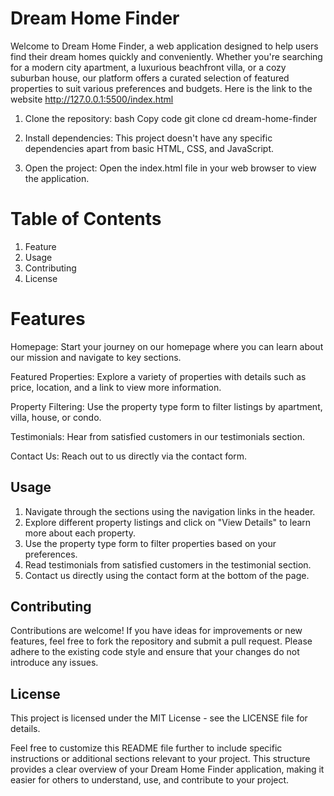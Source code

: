 # Dream Home Finder
Welcome to Dream Home Finder, a web application designed to help users find their dream homes quickly and conveniently. Whether you're searching for a modern city apartment, a luxurious beachfront villa, or a cozy suburban house, our platform offers a curated selection of featured properties to suit various preferences and budgets.
Here is the link to the website  http://127.0.0.1:5500/index.html 
1. Clone the repository:
bash
Copy code
git clone
cd dream-home-finder
2. Install dependencies:
This project doesn't have any specific dependencies apart from basic HTML, CSS, and JavaScript.

3. Open the project:
Open the index.html file in your web browser to view the application.


 # Table of Contents
  1. Feature  
  2. Usage
  3. Contributing
  4. License
# Features
Homepage: Start your journey on our homepage where you can learn about our mission and navigate to key sections.

Featured Properties: Explore a variety of properties with details such as price, location, and a link to view more information.

Property Filtering: Use the property type form to filter listings by apartment, villa, house, or condo.

Testimonials: Hear from satisfied customers in our testimonials section.

Contact Us: Reach out to us directly via the contact form.

## Usage
1. Navigate through the sections using the navigation links in the header.
2. Explore different property listings and click on "View Details" to learn more about each property.
3. Use the property type form to filter properties based on your preferences.
4. Read testimonials from satisfied customers in the testimonial section.
5. Contact us directly using the contact form at the bottom of the page.

 ## Contributing
Contributions are welcome! If you have ideas for improvements or new features, feel free to fork the repository and submit a pull request. Please adhere to the existing code style and ensure that your changes do not introduce any issues.

## License
This project is licensed under the MIT License - see the LICENSE file for details.

Feel free to customize this README file further to include specific instructions or additional sections relevant to your project. This structure provides a clear overview of your Dream Home Finder application, making it easier for others to understand, use, and contribute to your project.






